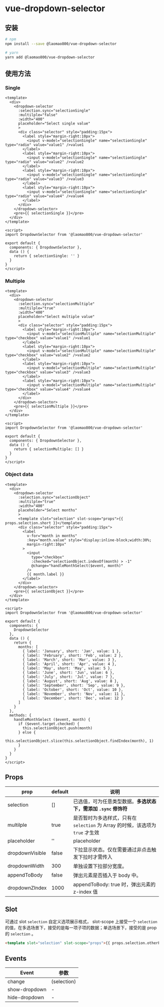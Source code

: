 # vue-dropdown-selector

## 安装

```bash
# npm
npm install --save @laomao800/vue-dropdown-selector

# yarn
yarn add @laomao800/vue-dropdown-selector
```

## 使用方法

### Single

```vue
<template>
  <div>
    <dropdown-selector
      :selection.sync="selectionSingle"
      :multilple="false"
      :width="400"
      placeholder="Select single value"
      >
      <div class="selector" style="padding:15px">
        <label style="margin-right:10px">
          <input v-model="selectionSingle" name="selectionSingle" type="radio" value="value1" />value1
        </label>
        <label style="margin-right:10px">
          <input v-model="selectionSingle" name="selectionSingle" type="radio" value="value2" />value2
        </label>
        <label style="margin-right:10px">
          <input v-model="selectionSingle" name="selectionSingle" type="radio" value="value3" />value3
        </label>
        <label style="margin-right:10px">
          <input v-model="selectionSingle" name="selectionSingle" type="radio" value="value4" />value4
        </label>
      </div>
    </dropdown-selector>
    <pre>{{ selectionSingle }}</pre>
  </div>
</template>

<script>
import DropdownSelector from '@laomao800/vue-dropdown-selector'

export default {
  components: { DropdownSelector },
  data () {
    return { selectionSingle: '' }
  }
}
</script>
```

### Multiple

```vue
<template>
  <div>
    <dropdown-selector
      :selection.sync="selectionMultiple"
      :multilple="true"
      :width="400"
      placeholder="Select multiple value"
      >
      <div class="selector" style="padding:15px">
        <label style="margin-right:10px">
          <input v-model="selectionMultiple" name="selectionMultiple" type="checkbox" value="value1" />value1
        </label>
        <label style="margin-right:10px">
          <input v-model="selectionMultiple" name="selectionMultiple" type="checkbox" value="value2" />value2
        </label>
        <label style="margin-right:10px">
          <input v-model="selectionMultiple" name="selectionMultiple" type="checkbox" value="value3" />value3
        </label>
        <label style="margin-right:10px">
          <input v-model="selectionMultiple" name="selectionMultiple" type="checkbox" value="value4" />value4
        </label>
      </div>
    </dropdown-selector>
    <pre>{{ selectionMultiple }}</pre>
  </div>
</template>

<script>
import DropdownSelector from '@laomao800/vue-dropdown-selector'

export default {
  components: { DropdownSelector },
  data () {
    return { selectionMultiple: [] }
  }
}
</script>
```

### Object data

```vue
<template>
  <div>
    <dropdown-selector
      :selection.sync="selectionObject"
      :multilple="true"
      :width="400"
      placeholder="Select months"
      >
      <template slot="selection" slot-scope="props">{{ props.selection.short }}</template>
      <div class="selector" style="padding:15px">
        <label
          v-for="month in months"
          :key="month.value" style="display:inline-block;width:30%;
          margin-right:10px"
        >
          <input
            type="checkbox"
            :checked="selectionObject.indexOf(month) > -1"
            @change="handleMonthSelect($event, month)"
          />
          {{ month.label }}
        </label>
      </div>
    </dropdown-selector>
    <pre>{{ selectionObject }}</pre>
  </div>
</template>

<script>
import DropdownSelector from '@laomao800/vue-dropdown-selector'

export default {
  components: {
    DropdownSelector
  },
  data () {
    return {
      months: [
        { label: 'January', short: 'Jan', value: 1 },
        { label: 'February', short: 'Feb', value: 2 },
        { label: 'March', short: 'Mar', value: 3 },
        { label: 'April', short: 'Apr', value: 4 },
        { label: 'May', short: 'May', value: 5 },
        { label: 'June', short: 'Jun', value: 6 },
        { label: 'July', short: 'Jul', value: 7 },
        { label: 'August', short: 'Aug', value: 8 },
        { label: 'September', short: 'Sep', value: 9 },
        { label: 'October', short: 'Oct', value: 10 },
        { label: 'November', short: 'Nov', value: 11 },
        { label: 'December', short: 'Dec', value: 12 }
      ]
    }
  },
  methods: {
    handleMonthSelect ($event, month) {
      if ($event.target.checked) {
        this.selectionObject.push(month)
      } else {
        this.selectionObject.slice(this.selectionObject.findIndex(month), 1)
      }
    }
  }
}
</script>
```

## Props

| prop            | default | 说明                                                                           |
| --------------- | ------- | ------------------------------------------------------------------------------ |
| selection       | []      | 已选值，可为任意类型数据。__多选状态下，需添加 `.sync` 修饰符__                |
| multilple       | true    | 是否暂时为多选样式，只有在 `selection` 为 Array 的时候，该选项为 `true` 才生效 |
| placeholder     | ''      | placeholder                                                                    |
| dropdownVisible | false   | 下拉显示状态。仅在需要通过非点击触发下拉时才需传入                             |
| dropdownWidth   | 300     | 单独设置下拉部分宽度。                                                         |
| appendToBody    | false   | 弹出元素是否插入于 body 中。                                                   |
| dropdownZIndex  | 1000    | appendToBody: true 时，弹出元素的 z-index 值                                   |

## Slot

可通过 slot `selection` 自定义选项展示格式， slot-scope 上接受一个 `selection` 的值，在多选场景下，接受的是每一项子项的数据；单选场景下，接受的是 prop 的 `selection` 。

```html
<template slot="selection" slot-scope="props">{{ props.selection.otherPropertyName }}</template>
```

## Events

| Event         | 参数        |
| ------------- | ----------- |
| change        | (selection) |
| show-dropdown | -           |
| hide-dropdown | -           |
